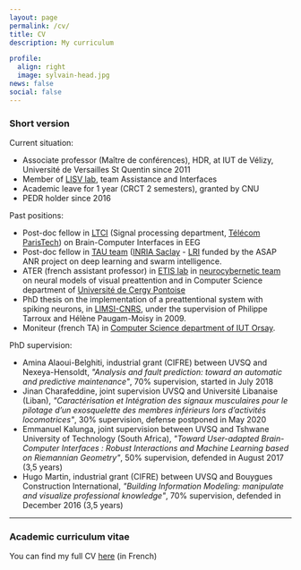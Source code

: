 ```yaml
---
layout: page
permalink: /cv/
title: CV
description: My curriculum

profile:
  align: right
  image: sylvain-head.jpg
news: false
social: false
---
```


### Short version

Current situation:
- Associate professor (Maître de conférences), HDR, at IUT de Vélizy, Université de Versailles St Quentin since 2011
- Member of [LISV lab](http://www.lisv.uvsq.fr/), team Assistance and Interfaces
- Academic leave for 1 year (CRCT 2 semesters), granted by CNU
- PEDR holder since 2016

Past positions:
- Post-doc fellow in [LTCI](https://images.telecom-paristech.fr/staff.html) (Signal processing department, [Télécom ParisTech](https://ltci.telecom-paristech.fr/)) on Brain-Computer Interfaces in EEG
- Post-doc fellow in [TAU team](https://www.inria.fr/en/teams/tau) ([INRIA Saclay](https://www.inria.fr/en) - [LRI](https://www.lri.fr/) funded by the ASAP ANR project on deep learning and swarm intelligence.
- ATER (french assistant professor) in [ETIS lab](https://www-etis.ensea.fr/) in [neurocybernetic team](https://perso-etis.ensea.fr/neurocyber/web/fr/) on neural models of visual preattention and in Computer Science department of [Université de Cergy Pontoise](https://www.u-cergy.fr/fr/index.html)
- PhD thesis on the implementation of a preattentional system with spiking neurons, in [LIMSI-CNRS](https://www.limsi.fr/fr/), under the supervision of Philippe Tarroux and Hélène Paugam-Moisy in 2009.
- Moniteur (french TA) in [Computer Science department of IUT Orsay](http://www.iut-orsay.u-psud.fr/).

PhD supervision:
- Amina Alaoui-Belghiti, industrial grant (CIFRE) between UVSQ and Nexeya-Hensoldt, _"Analysis and fault prediction: toward an automatic and predictive maintenance"_, 70% supervision, started in July 2018
- Jinan Charafeddine, joint supervision UVSQ and Université Libanaise (Liban), _"Caractérisation et Intégration des signaux musculaires pour le pilotage d’un exosquelette des membres inférieurs lors d’activités locomotrices"_, 30% supervision, defense postponed in May 2020
- Emmanuel Kalunga, joint supervision between UVSQ and Tshwane University of Technology (South Africa), _"Toward User-adapted Brain-Computer Interfaces : Robust Interactions and Machine Learning based on Riemannian Geometry"_, 50% supervision, defended in August 2017 (3,5 years)
- Hugo Martin, industrial grant (CIFRE) between UVSQ and Bouygues Construction International, _"Building Information Modeling: manipulate and visualize professional knowledge"_, 70% supervision, defended in December 2016 (3,5 years)

------

### Academic curriculum vitae

You can find my full CV <a class="page-link" href="{{ '/cv/cv.pdf' | prepend: site.baseurl | prepend: site.url }}">here</a> (in French)  


